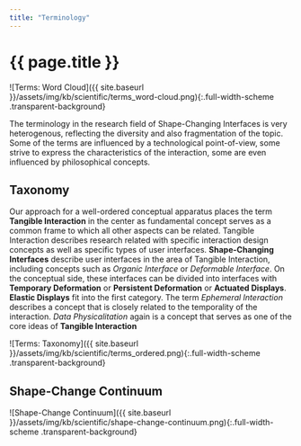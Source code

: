 ```yaml
---
title: "Terminology"
---
```


# {{ page.title }}

![Terms: Word Cloud]({{ site.baseurl }}/assets/img/kb/scientific/terms_word-cloud.png){:.full-width-scheme .transparent-background}

The terminology in the research field of Shape-Changing Interfaces is very heterogenous, reflecting the diversity and also fragmentation of the topic. Some of the terms are influenced by a technological point-of-view, some strive to express the characteristics of the interaction, some are even influenced by philosophical concepts.

## Taxonomy

Our approach for a well-ordered conceptual apparatus places the term **Tangible Interaction** in the center as fundamental concept serves as a common frame to which all other aspects can be related. Tangible Interaction describes research related with specific interaction design concepts as well as specific types of user interfaces.
**Shape-Changing Interfaces** describe user interfaces in the area of Tangible Interaction, including concepts such as *Organic Interface* or *Deformable Interface*. On the conceptual side, these interfaces can be divided into interfaces with **Temporary Deformation** or **Persistent Deformation** or **Actuated Displays**. **Elastic Displays** fit into the first category. The term *Ephemeral Interaction* describes a concept that is closely related to the temporality of the interaction. *Data Physicalitation* again is a concept that serves as one of the core ideas of **Tangible Interaction**

![Terms: Taxonomy]({{ site.baseurl }}/assets/img/kb/scientific/terms_ordered.png){:.full-width-scheme .transparent-background}

## Shape-Change Continuum

![Shape-Change Continuum]({{ site.baseurl }}/assets/img/kb/scientific/shape-change-continuum.png){:.full-width-scheme .transparent-background}
